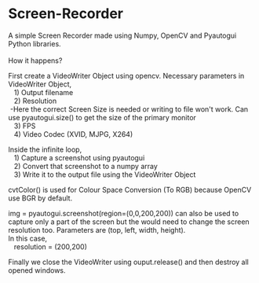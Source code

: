 # Screen-Recorder
A simple Screen Recorder made using Numpy, OpenCV and Pyautogui Python libraries.<br/><br/>
How it happens?

First create a VideoWriter Object using opencv.
Necessary parameters in VideoWriter Object,<br/>
&nbsp;&nbsp;	1) Output filename<br/>
&nbsp;&nbsp;	2) Resolution<br/>
      &nbsp;-Here the correct Screen Size is needed or writing to file won't work. Can use pyautogui.size() to get the size of the primary monitor<br/>
&nbsp;&nbsp;	3) FPS<br/>
&nbsp;&nbsp;	4) Video Codec (XVID, MJPG, X264)<br/>



Inside the infinite loop,<br/>
&nbsp;&nbsp;	1) Capture a screenshot using pyautogui<br/>
&nbsp;&nbsp;	2) Convert that screenshot to a numpy array<br/>
&nbsp;&nbsp;	3) Write it to the output file using the VideoWriter Object<br/>

cvtColor() is used for Colour Space Conversion (To RGB) because OpenCV use BGR by default.<br/>

img = pyautogui.screenshot(region=(0,0,200,200)) can also be used to capture only a part of the screen but the would need to change the screen resolution too. Parameters are (top, left, width, height).<br/>In this case, <br/>
&nbsp;&nbsp;	resolution = (200,200)<br/>

Finally we close the VideoWriter using ouput.release() and then destroy all opened windows.
